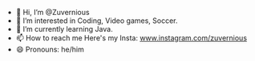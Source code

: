 - 👋 Hi, I’m @Zuvernious
- 👀 I’m interested in Coding, Video games, Soccer. 
- 🌱 I’m currently learning Java.
- 📫 How to reach me Here's my Insta: www.instagram.com/zuvernious
- 😄 Pronouns: he/him

<!---
Zuvernious/Zuvernious is a ✨ special ✨ repository because its `README.md` (this file) appears on your GitHub profile.
You can click the Preview link to take a look at your changes.
--->

